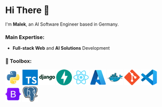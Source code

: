 # Hi There 👋

I'm **Malek**, an AI Software Engineer based in Germany.

### Main Expertise:
- **Full-stack Web** and **AI Solutions** Development

### 🧰 Toolbox:
<p>
  <img src="https://github.com/devicons/devicon/blob/master/icons/python/python-original.svg" alt="Python logo" width="50" height="50"/>
  <img src="https://github.com/devicons/devicon/blob/master/icons/typescript/typescript-original.svg" alt="Typescript logo" width="50" height="50"/>
  <img src="https://github.com/devicons/devicon/blob/master/icons/django/django-plain-wordmark.svg" alt="Django logo" width="50" height="50"/>
  <img src="https://github.com/devicons/devicon/blob/master/icons/fastapi/fastapi-original.svg" alt="Django logo" width="50" height="50"/>
  <img src="https://github.com/devicons/devicon/blob/master/icons/react/react-original.svg" alt="React logo" width="50" height="50"/>
  <img src="https://github.com/devicons/devicon/blob/master/icons/azure/azure-original.svg" alt="Azure logo" width="50" height="50"/>
  <img src="https://github.com/devicons/devicon/blob/master/icons/docker/docker-original.svg" alt="Azure logo" width="50" height="50"/>
  <img src="https://github.com/devicons/devicon/blob/master/icons/git/git-original.svg" alt="Azure logo" width="50" height="50"/>
  <img src="https://github.com/devicons/devicon/blob/master/icons/vscode/vscode-original.svg" alt="Azure logo" width="50" height="50"/>
  <img src="https://github.com/devicons/devicon/blob/master/icons/bootstrap/bootstrap-original.svg" alt="Azure logo" width="50" height="50"/>
  <img src="https://github.com/devicons/devicon/blob/master/icons/postgresql/postgresql-original.svg" alt="Azure logo" width="50" height="50"/>
</p>
